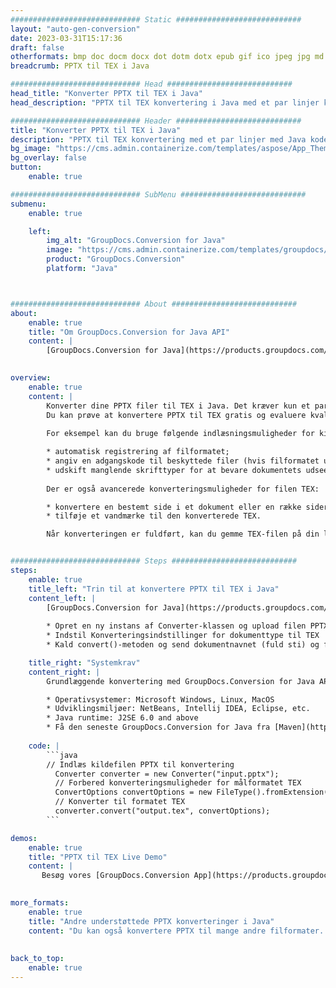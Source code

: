 ```yaml
---
############################# Static ############################
layout: "auto-gen-conversion"
date: 2023-03-31T15:17:36
draft: false
otherformats: bmp doc docm docx dot dotm dotx epub gif ico jpeg jpg md odt ott pdf png psd rtf tex tif tiff txt xps
breadcrumb: PPTX til TEX i Java

############################# Head ############################
head_title: "Konverter PPTX til TEX i Java"
head_description: "PPTX til TEX konvertering i Java med et par linjer kode. Konverter over 160 filformater ved hjælp af GroupDocs dokumentkonverterings-API for Java"

############################# Header ############################
title: "Konverter PPTX til TEX i Java"
description: "PPTX til TEX konvertering med et par linjer med Java kode"
bg_image: "https://cms.admin.containerize.com/templates/aspose/App_Themes/V3/images/bg/header1.png"
bg_overlay: false
button:
    enable: true

############################# SubMenu ############################
submenu:
    enable: true

    left:
        img_alt: "GroupDocs.Conversion for Java"
        image: "https://cms.admin.containerize.com/templates/groupdocs/images/product-logos/90x90-noborder/groupdocs-conversion-java.png"
        product: "GroupDocs.Conversion"
        platform: "Java"



############################# About ############################
about:
    enable: true
    title: "Om GroupDocs.Conversion for Java API"
    content: |
        [GroupDocs.Conversion for Java](https://products.groupdocs.com/conversion/java/) er en avanceret filformatkonverterings-API til konvertering mellem populære billed- og dokumentformater såsom Microsoft Office, OpenDocument, PDF, HTML, e-mail, CAD. og meget mere med blot et par linjer kode. Den native API registrerer automatisk formaterne af de originale dokumenter og tilbyder mange muligheder for at tilpasse de konverterede dokumenter. Sammen med funktionen til at udtrække information fra et dokument, understøtter den også caching af konverteringsresultaterne til den lokale disk som standard. Enhver form for cachelagring kan dog understøttes ved at implementere de passende grænseflader - Amazon S3, Dropbox, Google Drive, Windows Azure, Reddis eller andre.
    

overview:
    enable: true
    content: |
        Konverter dine PPTX filer til TEX i Java. Det kræver kun et par linjer med Java kode på enhver platform efter eget valg, såsom Windows, Linux, macOS.
        Du kan prøve at konvertere PPTX til TEX gratis og evaluere kvaliteten af ​​konverteringsresultaterne. Sammen med simple filkonverteringsscripts kan du prøve mere sofistikerede muligheder for at indlæse PPTX-kildefilen og gemme TEX-outputtet. 
        
        For eksempel kan du bruge følgende indlæsningsmuligheder for kilden PPTX:

        * automatisk registrering af filformatet;
        * angiv en adgangskode til beskyttede filer (hvis filformatet understøtter det);
        * udskift manglende skrifttyper for at bevare dokumentets udseende.
        
        Der er også avancerede konverteringsmuligheder for filen TEX:

        * konvertere en bestemt side i et dokument eller en række sider;
        * tilføje et vandmærke til den konverterede TEX.

        Når konverteringen er fuldført, kan du gemme TEX-filen på din lokale filsti eller på et tredjepartslager såsom FTP, Amazon S3, Google Drive, Dropbox osv. Bemærk venligst - for at konvertere PPTX til TEX, behøver du ikke installere yderligere software, såsom MS Office, Open Office, Adobe Acrobat Reader osv.


############################# Steps ############################
steps:
    enable: true
    title_left: "Trin til at konvertere PPTX til TEX i Java"
    content_left: |
        [GroupDocs.Conversion for Java](https://products.groupdocs.com/conversion/java/) giver udviklere mulighed for nemt at konvertere PPTX fil til TEX med et par linjer kode.
        
        * Opret en ny instans af Converter-klassen og upload filen PPTX med den fulde sti
        * Indstil Konverteringsindstillinger for dokumenttype til TEX
        * Kald convert()-metoden og send dokumentnavnet (fuld sti) og formatet (TEX) som en parameter

    title_right: "Systemkrav"
    content_right: |
        Grundlæggende konvertering med GroupDocs.Conversion for Java API kan udføres med blot et par linjer kode. Vores API'er understøttes på alle større platforme og operativsystemer. Før du udfører koden nedenfor, skal du sørge for, at du har følgende forudsætninger installeret på dit system.

        * Operativsystemer: Microsoft Windows, Linux, MacOS
        * Udviklingsmiljøer: NetBeans, Intellij IDEA, Eclipse, etc.
        * Java runtime: J2SE 6.0 and above
        * Få den seneste GroupDocs.Conversion for Java fra [Maven](https://repository.groupdocs.com/webapp/#/artifacts/browse/tree/General/repo/com/groupdocs/groupdocs-conversion)
         
    code: |
        ```java    
        // Indlæs kildefilen PPTX til konvertering
          Converter converter = new Converter("input.pptx");
          // Forbered konverteringsmuligheder for målformatet TEX
          ConvertOptions convertOptions = new FileType().fromExtension("tex").getConvertOptions();
          // Konverter til formatet TEX
          converter.convert("output.tex", convertOptions);
        ```

demos:
    enable: true
    title: "PPTX til TEX Live Demo"
    content: |
       Besøg vores [GroupDocs.Conversion App](https://products.groupdocs.app/conversion/family) websted, og prøv PPTX til TEX konvertering nu. Den gratis demo har følgende fordele
          

more_formats:
    enable: true
    title: "Andre understøttede PPTX konverteringer i Java"
    content: "Du kan også konvertere PPTX til mange andre filformater. Se venligst listen nedenfor."
       
       
back_to_top:
    enable: true
---
```

